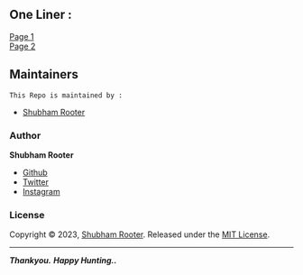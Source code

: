 
## One Liner :
[Page 1](https://github.com/shubham-rooter/One-liner-for-Bug-Bounty/blob/master/one-liner.md)</br>
[Page 2](https://github.com/shubham-rooter/One-liner-for-Bug-Bounty/blob/master/one-liner2.md)

## Maintainers 

`This Repo is maintained by : `

- [Shubham Rooter](https://github.com/shubham-rooter)


### Author

**Shubham Rooter**

* [Github](https://www.github.com/shubham-rooter)
* [Twitter](https://www.twitter.com/shubhamtiwari_r)
* [Instagram](https://www.instagram.com/shubham_rooter)

### License

Copyright © 2023, [Shubham Rooter](https://github.com/Shubham-Rooter).
Released under the [MIT License](LICENSE).

***
***Thankyou.***
***Happy Hunting..***
